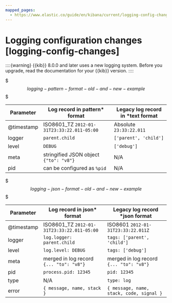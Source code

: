 ```yaml
---
mapped_pages:
  - https://www.elastic.co/guide/en/kibana/current/logging-config-changes.html
---
```


# Logging configuration changes [logging-config-changes]

::::{warning}
{{kib}} 8.0.0 and later uses a new logging system. Before you upgrade, read the documentation for your {{kib}} version.
::::


$$$logging-pattern-format-old-and-new-example$$$

| Parameter | Log record in **pattern*** format | Legacy log record in ***text** format |
| --- | --- | --- |
| @timestamp | ISO8601_TZ `2012-01-31T23:33:22.011-05:00` | Absolute `23:33:22.011` |
| logger | `parent.child` | `['parent', 'child']` |
| level | `DEBUG` | `['debug']` |
| meta | stringified JSON object `{"to": "v8"}` | N/A |
| pid | can be configured as `%pid` | N/A |

$$$logging-json-format-old-and-new-example$$$

| Parameter | Log record in **json*** format | Legacy log record ***json** format |
| --- | --- | --- |
| @timestamp | ISO8601_TZ `2012-01-31T23:33:22.011-05:00` | ISO8601 `2012-01-31T23:33:22.011Z` |
| logger | `log.logger: parent.child` | `tags: ['parent', 'child']` |
| level | `log.level: DEBUG` | `tags: ['debug']` |
| meta | merged in log record  `{... "to": "v8"}` | merged in log record  `{... "to": "v8"}` |
| pid | `process.pid: 12345` | `pid: 12345` |
| type | N/A | `type: log` |
| error | `{ message, name, stack }` | `{ message, name, stack, code, signal }` |
